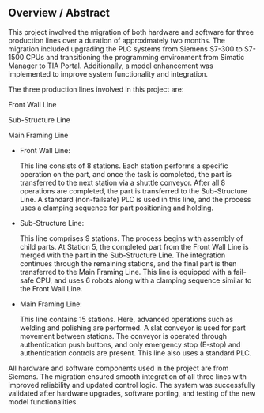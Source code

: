 ## **Overview / Abstract**

This project involved the migration of both hardware and software for three production lines over a duration of approximately two months. The migration included upgrading the PLC systems from Siemens S7-300 to S7-1500 CPUs and transitioning the programming environment from Simatic Manager to TIA Portal. Additionally, a model enhancement was implemented to improve system functionality and integration.

The three production lines involved in this project are:

Front Wall Line

Sub-Structure Line

Main Framing Line

- Front Wall Line:
    
    This line consists of 8 stations. Each station performs a specific operation on the part, and once the task is completed, the part is transferred to the next station via a shuttle conveyor. After all 8 operations are completed, the part is transferred to the Sub-Structure Line. A standard (non-failsafe) PLC is used in this line, and the process uses a clamping sequence for part positioning and holding.
    

- Sub-Structure Line:
    
    This line comprises 9 stations. The process begins with assembly of child parts. At Station 5, the completed part from the Front Wall Line is merged with the part in the Sub-Structure Line. The integration continues through the remaining stations, and the final part is then transferred to the Main Framing Line. This line is equipped with a fail-safe CPU, and uses 6 robots along with a clamping sequence similar to the Front Wall Line.
    

- Main Framing Line:
    
    This line contains 15 stations. Here, advanced operations such as welding and polishing are performed. A slat conveyor is used for part movement between stations. The conveyor is operated through authentication push buttons, and only emergency stop (E-stop) and authentication controls are present. This line also uses a standard PLC.
    

All hardware and software components used in the project are from Siemens. The migration ensured smooth integration of all three lines with improved reliability and updated control logic. The system was successfully validated after hardware upgrades, software porting, and testing of the new model functionalities.
